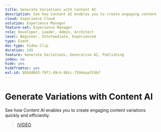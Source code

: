 ```yaml
---
title: Generate Variations with Content AI
description: See how Content AI enables you to create engaging content variations quickly and efficiently.
cloud: Experience Cloud
solution: Experience Manager
feature-set: Experience Manager
role: Developer, Leader, Admin, Architect
level: Beginner, Intermediate, Experienced
type: Event
doc-type: Video Clip
duration: 145
feature: Generate Variations, Generative AI, Publishing
index: no
hide: yes
hidefromtoc: yes
exl-id: 885dd083-79f1-49c4-88cc-7594aaa3fdbf
---
```

# Generate Variations with Content AI

See how Content AI enables you to create engaging content variations quickly and efficiently.

>[!VIDEO](https://video.tv.adobe.com/v/3459227/?learn=on&enablevpops)
